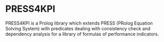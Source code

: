 # PRESS4KPI
PRESS4KPI is a Prolog library which extends PRESS (PRolog Equation Solving System) with predicates dealing with consistency check and dependency analysis for a library of formulas of performance indicators.
